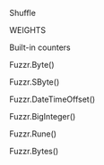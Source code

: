 Shuffle

WEIGHTS

Built-in counters

Fuzzr.Byte()

Fuzzr.SByte()

Fuzzr.DateTimeOffset()

Fuzzr.BigInteger()

Fuzzr.Rune()

Fuzzr.Bytes()


